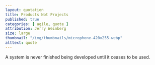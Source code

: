```yaml
---
layout: quotation
title: Products Not Projects
published: true
categories: [ agile, quote ]
attribution: Jerry Weinberg
size: large
thumbnail: "/img/thumbnails/microphone-420x255.webp"
alttext: quote
---
```


A system is never finished being developed until it ceases to be used.
